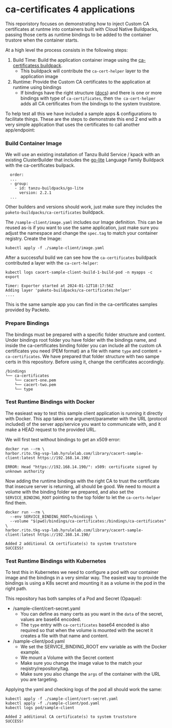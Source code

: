 # ca-certificates 4 applications

This reporistory focuses on demonstrating how to inject Custom CA certificates at runtme into containers built with Cloud Native Buildpacks, passing those certs as runtime bindings to be added to the container trustore when the container starts.

At a high level the process consists in the following steps:
1. Build Time: Build the application container image using the [ca-certificatess buildpack](https://github.com/paketo-buildpacks/ca-certificates).
    - This buildpack will contribute the `ca-cert-helper` layer to the application image
2. Runtime: Provide the Custom CA certificates to the application at runtime using bindings
    - If bindings have the right structure ([docs](https://docs.vmware.com/en/VMware-Tanzu-Buildpacks/services/tanzu-buildpacks/GUID-config-config-buildpack-kp.html#bindings)) and there is one or more bindings with type of `ca-certificates`, then `the ca-cert-helper` adds all CA certificates from the bindings to the system truststore.

To help test all this we have included a sample apps & configurations to facilitate things. These are the steps to demonstrate this end 2 end with a very simple application that uses the certificates to call another app/endpoint:

### Build Container Image
We will use an existing installation of Tanzu Build Service / kpack with an existing ClusterBuilder that includes the [go-lite](https://docs.vmware.com/en/VMware-Tanzu-Buildpacks/services/tanzu-buildpacks/GUID-go-release-notes.html#tanzu-go-buildpack-2.2.1-lite) Language Family Buildpack with the ca-certificates builpack.
```
  order:
  ...
  - group:
    - id: tanzu-buildpacks/go-lite
      version: 2.2.1
  ...
```
Other builders and versions should work, just make sure they includes the `paketo-buildpacks/ca-certificates` buildpack.

The `/sample-client/image.yaml` includes our Image definition. This can be reused as-is if you want to use the same application, just make sure you adjust the namespace and change the `spec.tag` to match your container registry.
Create the Image:
```
kubectl apply -f ./sample-client/image.yaml
```
After a successful build we can see how the `ca-certificates` buildpack contributed a layer with the `ca-cert-helper`:
```
kubectl logs cacert-sample-client-build-1-build-pod -n myapps -c export

Timer: Exporter started at 2024-01-12T18:17:56Z
Adding layer 'paketo-buildpacks/ca-certificates:helper'
....
```
This is the same sample app you can find in the ca-certificates samples provided by Packeto.

### Prepare Bindings
The bindings must be prepared with a specific folder structure and content. Under bindings root folder you have folder with the bindings name, and inside the ca-certificates binding folder you can include all the custom cA certificates you need (PEM format) an a file with name `type` and content = `ca-certificates`. We have prepared that folder structure with two sampe certs in this repository. Before using it, change the certificates accordingly.
```
/bindings
└── ca-certificates
    └── cacert-one.pem
    └── cacert-two.pem
    └── type
```

### Test Runtime Bindings with Docker
The easieast way to test this sample client application is running it directly with Docker.
This app takes one argument/parameter with the URL (protocol included) of the server app/service you want to communicate with, and it make a HEAD request to the provided URL.

We will first test without bindings to get an x509 error:
```
docker run --rm \
harbor.rito.tkg-vsp-lab.hyrulelab.com/library/cacert-sample-client:latest https://192.168.14.190/

ERROR: Head "https://192.168.14.190/": x509: certificate signed by unknown authority
```

Now adding the runtime bindings with the right CA to trust the certificate that insecure server is returning, all should be good. We need to mount a volume with the binding folder we prepared, and also set the `SERVICE_BINDING_ROOT` pointing to the top folder to let the `ca-certs-helper` find them.
```
docker run --rm \
  --env SERVICE_BINDING_ROOT=/bindings \
  --volume "$(pwd)/bindings/ca-certificates:/bindings/ca-certificates" \
harbor.rito.tkg-vsp-lab.hyrulelab.com/library/cacert-sample-client:latest https://192.168.14.190/

Added 2 additional CA certificate(s) to system truststore
SUCCESS!
```


### Test Runtime Bindings with Kubernetes
To test this in Kubernetes we need to configure a pod with our container image and the bindings in a very similar way. The easiest way to provide the bindings is using a K8s secret and mounting it as a volume in the pod in the right path.

This repository has both samples of a Pod and Secret (Opaque):
- /sample-client/cert-secret.yaml
    - You can define as many certs as you want in the `data` of the secret, values are base64 encoded.
    - The `type` entry with `ca-certificates` base64 encoded is also required so that when the volume is mounted with the secret it creates a file with that name and content.
- /sample-client/pod.yaml
    - We set the SERVICE_BINDING_ROOT env variable as with the Docker example.
    - We mount a Volume with the Secret content
    - Make sure you change the image value to the match your reqistry/repository/tag.
    - Make sure you also change the `args` of the container with the URL you are targeting.

Applying the yaml and checking logs of the pod all should work the same:
```
kubectl apply -f ./sample-client/cert-secret.yaml
kubectl apply -f ./sample-client/pod.yaml
kubectl logs pod/sample-client

Added 2 additional CA certificate(s) to system truststore
SUCCESS!
```
